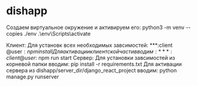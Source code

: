 # dishapp
Создаем виртуальное окружение и активируем его:
python3 -m venv --copies ./env
.\env\Scripts\activate

 Клиент:
 Для установк всех необходимых завсимостей:  ***:client @user$: npm install
 Для активации клиентской части вводим: ***:client @user$: npm run start
 Сервер: 
 Для установки завсимостей из корневой папки вводим: pip install -r requirements.txt
 Для активации сервера из dishapp/server_dir/django_react_project вводим: python manage.py runserver
 
 
 
